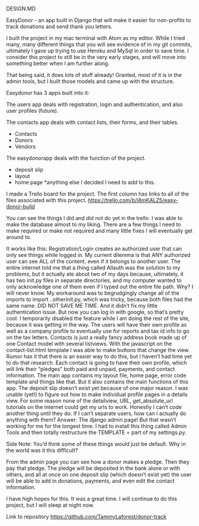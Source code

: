 DESIGN.MD

EasyDonor - an app built in Django that will make it easier for non-profits to track donations and send thank you letters.

I built the project in my mac terminal with Atom as my editor. While I tried many, many different things that you will see evidence of in my git commits, ultimately I gave up trying to use Heroku and MySql in order to save time. I consider this project to still be in the very early stages, and will move into something better when I am further along.

That being said, it does lots of stuff already! Granted, most of it is in the admin tools, but I built those models and came up with the structure.

Easydonor has 3 apps built into it:

The users app deals with registration, login and authentication, and also user profiles (future).

The contacts app deals with contact lists, their forms, and their tables.
* Contacts
* Donors
* Vendors

The easydonorapp deals with the function of the project.
* deposit slip
* layout
* home page
*anything else I decided I need to add to this.

I made a Trello board for the project. The first column has links to all of the files associated with this project. https://trello.com/b/i8mKALZ5/easy-donor-build

You can see the things I did and did not do yet in the trello. I was able to make the database almost to my liking. There are a few things I need to make required or make not required and many little fixes I will eventually get around to.

It works like this:
Registration/Login creates an authorized user that can only see things while logged in. My current dilemma is that ANY authorized user can see ALL of the content, even if it belongs to another user. The entire internet told me that a thing called Allauth was the solution to my problems, but it actually ate about two of my days because, ultimately, it has two init.py files in separate directories, and my computer wanted to only acknowledge one of them even if I typed out the entire file path. Why? I will never know. My workaround was to begrudgingly change all of the imports to import ..otherinit.py, which was tricky, because both files had the same name. DID NOT SAVE ME TIME. And it didn’t fix my little authentication issue. But now you can log in with google, so that’s pretty cool.  I temporarily disabled the feature while I am doing the rest of the site, because it was getting in the way.
The users will have their own profile as well as a company profile to eventually use for reports and tax id info to go on the tax letters.
Contacts is just a really fancy address book made up of one Contact model with several listviews. With the javascript on the contact-list.html template I was able to make buttons that change the view. Rumor has it that there is an easier way to do this, but I haven’t had time yet to do that research. Each contact is going to have their own profile, which will link their “pledges” both paid and unpaid, payments, and contact information.
The main app contains my layout file, home page, error code template and things like that. But it also contains the main functions of this app. The deposit slip doesn’t exist yet because of one major reason. I was unable (yet!) to figure out how to make individual profile pages in a details view. For some reason none of the detailview, URL, get_absolute_url tutorials on the internet could get my urls to work. Honestly I can’t code another thing until they do. If I can’t separate users, how can I actually do anything with them?
Answer: The django admin page! But that wasn’t working for me for the longest time. I had to install this thing called Admin Tools and then totally restructure the TEMPLATE = part of my settings.py.

Side Note: You’d think some of these things would just be default. Why in the world was it this difficult?

From the admin page you can see how a donor makes a pledge. Then they pay that pledge. The pledge will be deposited in the bank alone or with others, and all at once on one deposit slip (which doesn’t exist yet) the user will be able to add in donations, payments, and even edit the contact information.

I have high hopes for this. It was a great time. I will continue to do this project, but I will sleep at night now.

Link to repository  https://github.com/TammyLaforest/donor-track

